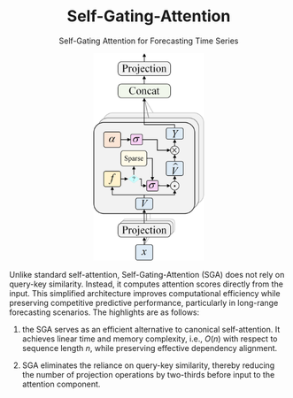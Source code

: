 <div align="center">
  
# Self-Gating-Attention
Self-Gating Attention for Forecasting Time Series

<img src="https://github.com/DezhengWang/Self-Gating-Attention/blob/main/alpha_v.png" alt="Self-gating attention mechanism. The symbol ‘?’ indicates whether sparsity is required." width="200" />
</div>

Unlike standard self-attention, Self-Gating-Attention (SGA) does not rely on query-key similarity. Instead, it computes attention scores directly from the input. This simplified architecture improves computational efficiency while preserving competitive predictive performance, particularly in long-range forecasting scenarios. The highlights are as follows:

1) the SGA serves as an efficient alternative to canonical self-attention. It achieves linear time and memory complexity, i.e., $O(n)$ with respect to sequence length $n$, while preserving effective dependency alignment.

2) SGA eliminates the reliance on query-key similarity, thereby reducing the number of projection operations by two-thirds before input to the attention component.
